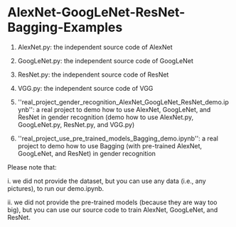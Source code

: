 # AlexNet-GoogLeNet-ResNet-Bagging-Examples

1. AlexNet.py: the independent source code of AlexNet 
2. GoogLeNet.py: the independent source code of GoogLeNet 
3. ResNet.py: the independent source code of ResNet 
4. VGG.py:  the independent source code of VGG 

5. ''real_project_gender_recognition_AlexNet_GoogLeNet_ResNet_demo.ipynb'':
a real project to demo how to use AlexNet, GoogLeNet, and ResNet in gender recognition 
(demo how to use AlexNet.py, GoogLeNet.py, ResNet.py, and VGG.py)

6. ''real_project_use_pre_trained_models_Bagging_demo.ipynb'':
a real project to demo how to use Bagging (with pre-trained AlexNet, GoogLeNet, and ResNet) in gender recognition 

Please note that:

i. we did not provide the dataset, but you can use any data (i.e., any pictures), to run our demo.ipynb. 

ii. we did not provide the pre-trained models (because they are way too big), but you can use our source code to train AlexNet, GoogLeNet, and ResNet. 
